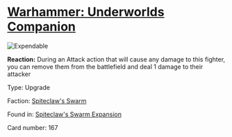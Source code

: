 # [Warhammer: Underworlds Companion](https://guidokessels.github.io/wh-underworlds)

  

![Expendable](https://warhammerunderworlds.com/wp-content/uploads/sites/6/2018/02/167_ENG.png)

<b>Reaction:</b> During an Attack action that will cause any damage to this fighter, you can remove them from the battlefield and deal 1 damage to their attacker

Type: Upgrade

Faction: [Spiteclaw's Swarm](https://guidokessels.github.io/wh-underworlds/factions/spiteclaws-swarm)

Found in: [Spiteclaw's Swarm Expansion](https://guidokessels.github.io/wh-underworlds/locations/spiteclaws-swarm-expansion)

Card number: 167
